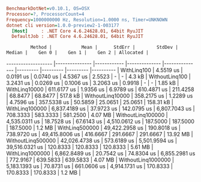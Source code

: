 ``` ini

BenchmarkDotNet=v0.10.1, OS=OSX
Processor=?, ProcessorCount=4
Frequency=1000000000 Hz, Resolution=1.0000 ns, Timer=UNKNOWN
dotnet cli version=1.0.0-preview2-1-003177
  [Host]     : .NET Core 4.6.24628.01, 64bit RyuJIT
  DefaultJob : .NET Core 4.6.24628.01, 64bit RyuJIT


```
             Method |           Mean |      StdErr |        StdDev |         Median |    Gen 0 |    Gen 1 |    Gen 2 | Allocated |
------------------- |--------------- |------------ |-------------- |--------------- |--------- |--------- |--------- |---------- |
        WithLinq100 |      4.5519 us |   0.0191 us |     0.0740 us |      4.5367 us |   2.5523 |        - |        - |    4.3 kB |
     WithoutLinq100 |      3.2431 us |   0.0269 us |     0.1006 us |      3.2063 us |   0.9918 |        - |        - |   1.85 kB |
      WithLinq10000 |    611.6177 us |   1.9356 us |     6.9789 us |    610.4871 us | 211.4258 |  68.8477 |  68.8477 |  517.8 kB |
   WithoutLinq10000 |    358.2175 us |   1.2289 us |     4.7596 us |    357.5338 us |  50.5859 |  25.0651 |  25.0651 | 158.31 kB |
     WithLinq100000 |  6,837.4189 us |  37.9723 us |   142.0795 us |  6,807.7043 us | 708.3333 | 583.3333 | 581.2500 |   4.07 MB |
  WithoutLinq100000 |  4,535.0311 us |  18.7528 us |    67.6143 us |  4,510.0612 us | 187.5000 | 187.5000 | 187.5000 |    1.2 MB |
     WithLinq500000 | 49,422.2958 us | 190.8018 us |   738.9720 us | 49,415.8006 us | 416.6667 | 291.6667 | 291.6667 |  13.92 MB |
  WithoutLinq500000 | 42,026.4738 us | 573.6189 us | 5,501.9594 us | 39,516.0321 us | 120.8333 | 120.8333 | 120.8333 |   5.61 MB |
    WithLinq1000000 |  6,862.8489 us |  20.7542 us |    74.8304 us |  6,855.2981 us | 772.9167 | 639.5833 | 639.5833 |   4.07 MB |
 WithoutLinq1000000 |  5,183.1393 us |  70.8731 us |   661.0606 us |  4,914.1731 us | 170.8333 | 170.8333 | 170.8333 |    1.2 MB |
